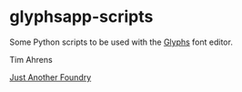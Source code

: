 glyphsapp-scripts
=================

Some Python scripts to be used with the [Glyphs](http://www.glyphsapp.com/) font editor.

Tim Ahrens

[Just Another Foundry](http://justanotherfoundry.com/) 
